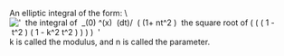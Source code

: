 An elliptic integral of the form: \\
!['  the integral of  \_(0) \^(x)  (dt)/  (
(1+ nt\^2 )  the square root of ( ( ( 1 - t\^2 ) ( 1 - k\^2 t\^2 )
) ) )  '](../dictionary/equation_images/4476.1..png)
k is called the modulus, and n is called the parameter.
